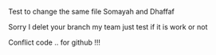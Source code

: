 Test to change the same file Somayah and Dhaffaf

Sorry I delet your branch my team
just test if it is work or not


Conflict code .. for github !!!
